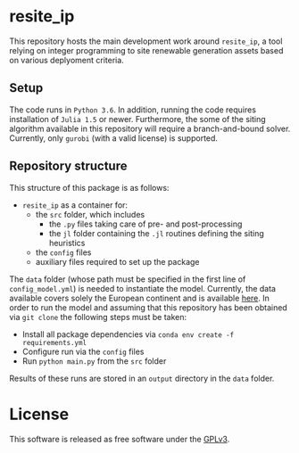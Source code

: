 # resite_ip

This repository hosts the main development work around `resite_ip`, a tool relying on integer programming to site
renewable generation assets based on various deplyoment criteria.

## Setup

The code runs in `Python 3.6`. In addition, running the code requires installation of `Julia 1.5` or newer.
Furthermore, the some of the siting algorithm available in this repository will require a branch-and-bound solver. Currently,
only `gurobi` (with a valid license) is supported.

## Repository structure

This structure of this package is as follows:
* `resite_ip` as a container for:
  * the `src` folder, which includes 
    * the `.py` files taking care of pre- and post-processing
    * the `jl` folder containing the `.jl` routines defining the siting heuristics
  * the `config` files
  * auxiliary files required to set up the package
  
The `data` folder (whose path must be specified in the first line of `config_model.yml`) is needed to instantiate the 
model. Currently, the data available covers solely the European continent and is available [here](https://dox.uliege.be/index.php/s/L9jH5aCQdZ7ie4W). 
In order to run the model and assuming that this repository has been obtained via `git clone` the following steps must be taken:

* Install all package dependencies via `conda env create -f requirements.yml`
* Configure run via the `config` files
* Run `python main.py` from the `src` folder

Results of these runs are stored in an `output` directory in the `data` folder.

# License
This software is released as free software under the [GPLv3](http://www.gnu.org/licenses/gpl-3.0.en.html).


